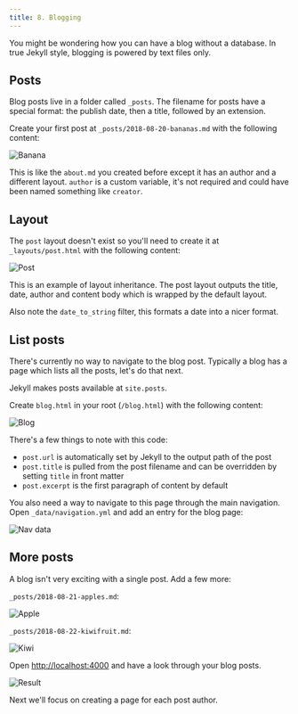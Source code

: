 ```yaml
---
title: 8. Blogging
---
```


You might be wondering how you can have a blog without a database. In true
Jekyll style, blogging is powered by text files only.

## Posts

Blog posts live in a folder called `_posts`. The filename for posts have a
special format: the publish date, then a title, followed by an extension.

Create your first post at `_posts/2018-08-20-bananas.md` with the
following content:

![Banana](http://localhost:4000/assets/postbanana.jpg)

This is like the `about.md` you created before except it has an author and
a different layout. `author` is a custom variable, it's not required and could
have been named something like `creator`.

## Layout

The `post` layout doesn't exist so you'll need to create it at
`_layouts/post.html` with the following content:

![Post](http://localhost:4000/assets/posthtml.jpg)

This is an example of layout inheritance. The post layout outputs the title,
date, author and content body which is wrapped by the default layout.

Also note the `date_to_string` filter, this formats a date into a nicer format.

## List posts

There's currently no way to navigate to the blog post. Typically a blog has a
page which lists all the posts, let's do that next.

Jekyll makes posts available at `site.posts`.

Create `blog.html` in your root (`/blog.html`) with the following content:

![Blog](http://localhost:4000/assets/bloghtml.jpg)

There's a few things to note with this code:

* `post.url` is automatically set by Jekyll to the output path of the post
* `post.title` is pulled from the post filename and can be overridden by
setting `title` in front matter
* `post.excerpt` is the first paragraph of content by default

You also need a way to navigate to this page through the main navigation. Open
`_data/navigation.yml` and add an entry for the blog page:

![Nav data](http://localhost:4000/assets/navyml.jpg)

## More posts

A blog isn't very exciting with a single post. Add a few more:

`_posts/2018-08-21-apples.md`:

![Apple](http://localhost:4000/assets/postapple.jpg)

`_posts/2018-08-22-kiwifruit.md`:

![Kiwi](http://localhost:4000/assets/postkiwi.jpg)

Open <a href="http://localhost:4000" target="_blank" data-proofer-ignore>http://localhost:4000</a> and have
a look through your blog posts.

![Result](http://localhost:4000/assets/resultbloghtml.jpg)


Next we'll focus on creating a page for each post author.